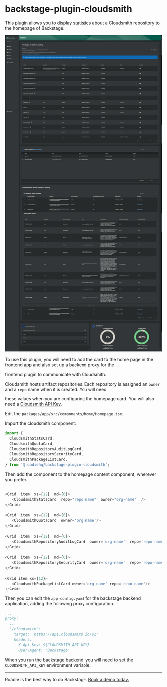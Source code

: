 # backstage-plugin-cloudsmith

This plugin allows you to display statistics about a Cloudsmith repository to the homepage of Backstage.

![homepage-cloudsmith.png](homepage-cloudsmith.png)

To use this plugin, you will need to add the card to the home page in the frontend app and also set up a backend proxy for the

frontend plugin to communicate with Cloudsmith.

Cloudsmith hosts artifact repositories. Each repository is assigned an `owner` and a `repo` name when it is created. You will need

these values when you are configuring the homepage card. You will also need a [Cloudsmith API Key](https://help.cloudsmith.io/reference/authentication).

Edit the `packages/app/src/components/home/Homepage.tsx`.

Import the cloudsmith component:

```typescript jsx
import {
  CloudsmithStatsCard,
  CloudsmithQuotaCard,
  CloudsmithRepositoryAuditLogCard,
  CloudsmithRepositorySecurityCard,
  CloudsmithPackageListCard,
} from '@roadiehq/backstage-plugin-cloudsmith';
```

Then add the component to the homepage content component, wherever you prefer.

```typescript jsx

<Grid  item  xs={12}  md={6}>
   <CloudsmithStatsCard  repo="repo-name"  owner="org-name"  />
</Grid>

<Grid  item  xs={12}  md={6}>
   <CloudsmithQuotaCard  owner='org-name'/>
</Grid>

<Grid  item  xs={12}  md={6}>
   <CloudsmithRepositoryAuditLogCard  owner='org-name'  repo='repo-name'/>
</Grid>

<Grid  item  xs={12}  md={6}>
   <CloudsmithRepositorySecurityCard  owner='org-name'  repo='repo-name'/>
</Grid>

<Grid item xs={12}>
   <CloudsmithPackageListCard owner='org-name' repo='repo-name'/>
</Grid>

```

Then you can edit the `app-config.yaml` for the backstage backend application, adding the following proxy configuration.

```yaml
...
proxy:
  ...
  '/cloudsmith':
    target: 'https://api.cloudsmith.io/v1'
    headers:
      X-Api-Key: ${CLOUDSMITH_API_KEY}
      User-Agent: 'Backstage'
```

When you run the backstage backend, you will need to set the `CLOUDSMITH_API_KEY` environment variable.

---

Roadie is the best way to do Backstage. [Book a demo today.](https://roadie.io/request-demo/)
